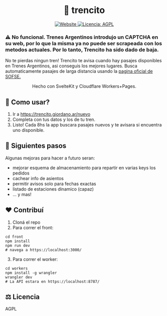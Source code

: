 <p align="center">
  <h1 align="center">🚂 trencito</h1>
</p>

<p align="center">
  <a aria-label="Website" href="https://trencito.giordano.ar/" target="_blank">
    <img alt="Website" src="https://img.shields.io/website?down_color=red&down_message=offline&style=flat-square&up_message=up&url=https%3A%2F%2Ftrencito.giordano.ar" />
  </a>
  <a aria-label="Licencia" href="https://github.com/franco-giordano/trencito/blob/main/LICENSE" target="_blank">
    <img alt="Licencia: AGPL" src="https://img.shields.io/github/license/franco-giordano/trencito?style=flat-square" target="_blank" />
  </a>
</p>

<p align="center">

### **:warning: No funcional. Trenes Argentinos introdujo un CAPTCHA en su web, por lo que la misma ya no puede ser scrapeada con los metodos actuales. Por lo tanto, Trencito ha sido dado de baja.**
  
No te pierdas ningun tren! Trencito te avisa cuando hay pasajes disponibles en Trenes Argentinos, asi conseguis los mejores lugares. Busca automaticamente pasajes de larga distancia usando la <a href="https://webventas.sofse.gob.ar/">pagina oficial de SOFSE.</a>
</p>
<p align="center">
Hecho con SvelteKit y Cloudflare Workers+Pages.
</p>

## 🤔 Como usar?

1. Ir a https://trencito.giordano.ar/nuevo
2. Completa con tus datos y los de tu tren.
3. Listo! Cada 8hs la app buscara pasajes nuevos y te avisara si encuentra uno disponible.

## 📝 Siguientes pasos

Algunas mejoras para hacer a futuro seran:
- mejorar esquema de almacenamiento para repartir en varias keys los pedidos
- cachear info de asientos
- permitir avisos solo para fechas exactas
- listado de estaciones dinamico (capaz)
- ... y mas!

## ❤️ Contribuí

1. Cloná el repo
2. Para correr el front:
  ```
  cd front
  npm install
  npm run dev
  # navega a https://localhost:3000/
  ```
3. Para correr el worker:
```
cd workers
npm install -g wrangler
wrangler dev
# La API estara en https://localhost:8787/
```

## ⚖️ Licencia

AGPL
